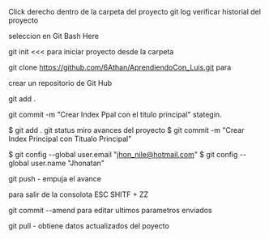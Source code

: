 Click derecho dentro de la carpeta del proyecto
git log verificar historial del proyecto

seleccion en Git Bash Here

git init <<< para iniciar proyecto desde la carpeta

git clone  https://github.com/6Athan/AprendiendoCon_Luis.git para 

crear un repositorio de Git Hub


git add .

git commit -m "Crear Index Ppal con el titulo principal"
stategin.

$ git add .
 git status miro avances del proyecto
$ git commit -m "Crear Index Principal con Titualo Principal"

$ git config --global user.email "jhon_nile@hotmail.com"
$ git config --global user.name "Jhonatan"

git push - empuja el avance

para salir de la consolota
ESC SHITF + ZZ

 git commit --amend para editar ultimos parametros enviados

git pull - obtiene datos actualizados del poyecto











